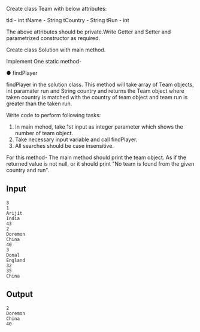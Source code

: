 Create class Team with below attributes:

tId - int
tName - String
tCountry - String
tRun - int

The above attributes should be private.Write Getter and Setter and parametrized constructor as required.

Create class Solution with main method.

Implement One static method-

● findPlayer

findPlayer in the solution class.
This method will take array of Team objects, int paramater run and String country and returns the Team object where taken
country is matched with the country of team object and team run is greater than the taken run.

Write code to perform following tasks:

1. In main mehod, take 1st input as integer parameter which shows the number of team object.
2. Take necessary input variable and call findPlayer.
3. All searches should be case insensitive.

For this method- The main method should print the team object. As if the returned value is not null,
or it should print "No team is found from the given country and run".

Input
------------------

    3
    1
    Arijit
    India
    43
    2
    Doremon
    China
    40
    3
    Donal
    England
    32
    35
    China



Output
--------------
    2
    Doremon
    China
    40